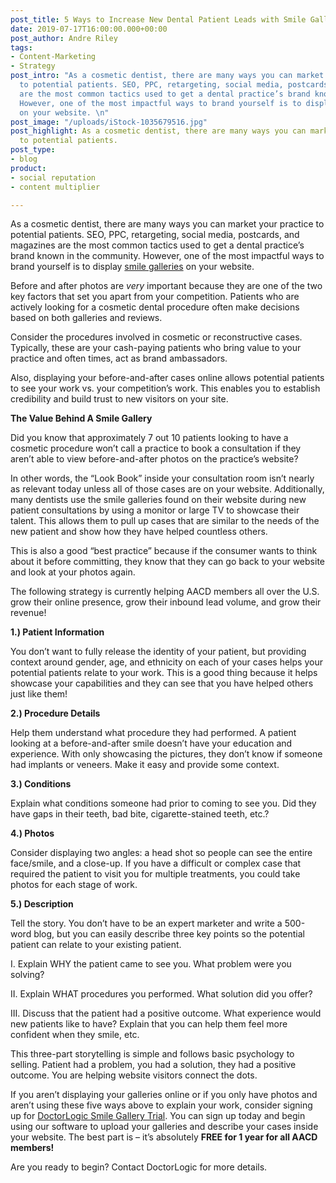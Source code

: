 ```yaml
---
post_title: 5 Ways to Increase New Dental Patient Leads with Smile Galleries
date: 2019-07-17T16:00:00.000+00:00
post_author: Andre Riley
tags:
- Content-Marketing
- Strategy
post_intro: "As a cosmetic dentist, there are many ways you can market your practice
  to potential patients. SEO, PPC, retargeting, social media, postcards, and magazines
  are the most common tactics used to get a dental practice’s brand known in the community.
  However, one of the most impactful ways to brand yourself is to display smile galleries
  on your website. \n"
post_image: "/uploads/iStock-1035679516.jpg"
post_highlight: As a cosmetic dentist, there are many ways you can market your practice
  to potential patients.
post_type:
- blog
product:
- social reputation
- content multiplier

---
```

As a cosmetic dentist, there are many ways you can market your practice to potential patients. SEO, PPC, retargeting, social media, postcards, and magazines are the most common tactics used to get a dental practice’s brand known in the community. However, one of the most impactful ways to brand yourself is to display [smile galleries](https://doctorlogic.com/products/smile-gallery-plugin/) on your website.

Before and after photos are _very_ important because they are one of the two key factors that set you apart from your competition. Patients who are actively looking for a cosmetic dental procedure often make decisions based on both galleries and reviews.

Consider the procedures involved in cosmetic or reconstructive cases. Typically, these are your cash-paying patients who bring value to your practice and often times, act as brand ambassadors.

Also, displaying your before-and-after cases online allows potential patients to see your work vs. your competition’s work. This enables you to establish credibility and build trust to new visitors on your site.

**The Value Behind A Smile Gallery**

Did you know that approximately 7 out 10 patients looking to have a cosmetic procedure won’t call a practice to book a consultation if they aren’t able to view before-and-after photos on the practice’s website?

In other words, the “Look Book” inside your consultation room isn’t nearly as relevant today unless all of those cases are on your website. Additionally, many dentists use the smile galleries found on their website during new patient consultations by using a monitor or large TV to showcase their talent. This allows them to pull up cases that are similar to the needs of the new patient and show how they have helped countless others.

This is also a good “best practice” because if the consumer wants to think about it before committing, they know that they can go back to your website and look at your photos again.

The following strategy is currently helping AACD members all over the U.S. grow their online presence, grow their inbound lead volume, and grow their revenue!

**1.) Patient Information**

You don’t want to fully release the identity of your patient, but providing context around gender, age, and ethnicity on each of your cases helps your potential patients relate to your work. This is a good thing because it helps showcase your capabilities and they can see that you have helped others just like them!

**2.) Procedure Details**

Help them understand what procedure they had performed. A patient looking at a before-and-after smile doesn’t have your education and experience. With only showcasing the pictures, they don’t know if someone had implants or veneers. Make it easy and provide some context.

**3.) Conditions**

Explain what conditions someone had prior to coming to see you. Did they have gaps in their teeth, bad bite, cigarette-stained teeth, etc.?

**4.) Photos**

Consider displaying two angles: a head shot so people can see the entire face/smile, and a close-up. If you have a difficult or complex case that required the patient to visit you for multiple treatments, you could take photos for each stage of work.

**5.) Description**

Tell the story. You don’t have to be an expert marketer and write a 500-word blog, but you can easily describe three key points so the potential patient can relate to your existing patient.

I. Explain WHY the patient came to see you. What problem were you solving?

II. Explain WHAT procedures you performed. What solution did you offer?

III. Discuss that the patient had a positive outcome. What experience would new patients like to have? Explain that you can help them feel more confident when they smile, etc.

This three-part storytelling is simple and follows basic psychology to selling. Patient had a problem, you had a solution, they had a positive outcome. You are helping website visitors connect the dots.

If you aren’t displaying your galleries online or if you only have photos and aren’t using these five ways above to explain your work, consider signing up for [DoctorLogic Smile Gallery Trial](https://doctorlogic.com/products/smile-gallery-plugin/). You can sign up today and begin using our software to upload your galleries and describe your cases inside your website. The best part is – it’s absolutely **FREE for 1 year for all AACD members!**

Are you ready to begin? Contact DoctorLogic for more details.